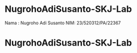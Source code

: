 # NugrohoAdiSusanto-SKJ-Lab
Nama : Nugroho Adi Susanto
NIM: 23/520312/PA/22367

# NugrohoAdiSusanto-SKJ-Lab
